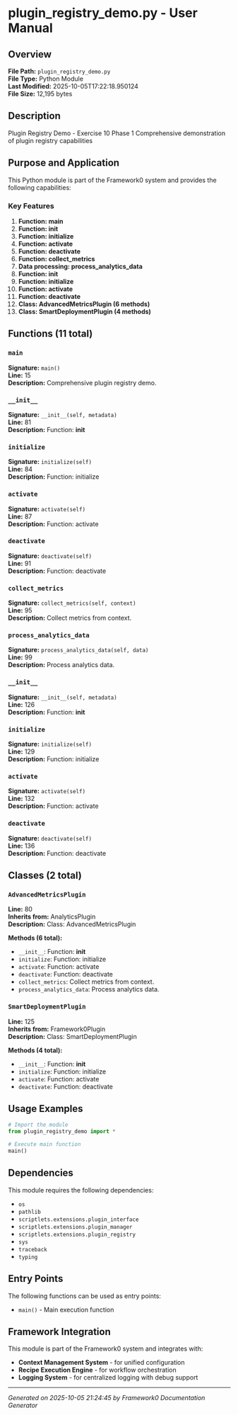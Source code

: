 # plugin_registry_demo.py - User Manual

## Overview
**File Path:** `plugin_registry_demo.py`  
**File Type:** Python Module  
**Last Modified:** 2025-10-05T17:22:18.950124  
**File Size:** 12,195 bytes  

## Description
Plugin Registry Demo - Exercise 10 Phase 1
Comprehensive demonstration of plugin registry capabilities

## Purpose and Application
This Python module is part of the Framework0 system and provides the following capabilities:

### Key Features
1. **Function: main**
2. **Function: __init__**
3. **Function: initialize**
4. **Function: activate**
5. **Function: deactivate**
6. **Function: collect_metrics**
7. **Data processing: process_analytics_data**
8. **Function: __init__**
9. **Function: initialize**
10. **Function: activate**
11. **Function: deactivate**
12. **Class: AdvancedMetricsPlugin (6 methods)**
13. **Class: SmartDeploymentPlugin (4 methods)**

## Functions (11 total)

### `main`

**Signature:** `main()`  
**Line:** 15  
**Description:** Comprehensive plugin registry demo.

### `__init__`

**Signature:** `__init__(self, metadata)`  
**Line:** 81  
**Description:** Function: __init__

### `initialize`

**Signature:** `initialize(self)`  
**Line:** 84  
**Description:** Function: initialize

### `activate`

**Signature:** `activate(self)`  
**Line:** 87  
**Description:** Function: activate

### `deactivate`

**Signature:** `deactivate(self)`  
**Line:** 91  
**Description:** Function: deactivate

### `collect_metrics`

**Signature:** `collect_metrics(self, context)`  
**Line:** 95  
**Description:** Collect metrics from context.

### `process_analytics_data`

**Signature:** `process_analytics_data(self, data)`  
**Line:** 99  
**Description:** Process analytics data.

### `__init__`

**Signature:** `__init__(self, metadata)`  
**Line:** 126  
**Description:** Function: __init__

### `initialize`

**Signature:** `initialize(self)`  
**Line:** 129  
**Description:** Function: initialize

### `activate`

**Signature:** `activate(self)`  
**Line:** 132  
**Description:** Function: activate

### `deactivate`

**Signature:** `deactivate(self)`  
**Line:** 136  
**Description:** Function: deactivate


## Classes (2 total)

### `AdvancedMetricsPlugin`

**Line:** 80  
**Inherits from:** AnalyticsPlugin  
**Description:** Class: AdvancedMetricsPlugin

**Methods (6 total):**
- `__init__`: Function: __init__
- `initialize`: Function: initialize
- `activate`: Function: activate
- `deactivate`: Function: deactivate
- `collect_metrics`: Collect metrics from context.
- `process_analytics_data`: Process analytics data.

### `SmartDeploymentPlugin`

**Line:** 125  
**Inherits from:** Framework0Plugin  
**Description:** Class: SmartDeploymentPlugin

**Methods (4 total):**
- `__init__`: Function: __init__
- `initialize`: Function: initialize
- `activate`: Function: activate
- `deactivate`: Function: deactivate


## Usage Examples

```python
# Import the module
from plugin_registry_demo import *

# Execute main function
main()
```


## Dependencies

This module requires the following dependencies:

- `os`
- `pathlib`
- `scriptlets.extensions.plugin_interface`
- `scriptlets.extensions.plugin_manager`
- `scriptlets.extensions.plugin_registry`
- `sys`
- `traceback`
- `typing`


## Entry Points

The following functions can be used as entry points:

- `main()` - Main execution function


## Framework Integration

This module is part of the Framework0 system and integrates with:

- **Context Management System** - for unified configuration
- **Recipe Execution Engine** - for workflow orchestration
- **Logging System** - for centralized logging with debug support


---
*Generated on 2025-10-05 21:24:45 by Framework0 Documentation Generator*
